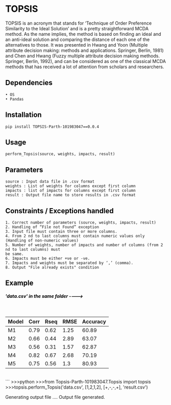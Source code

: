 <h1 style="text-align: justify; color: black">TOPSIS
</h1>TOPSIS is an acronym that stands for ‘Technique of Order Preference Similarity to the Ideal Solution’ and is a pretty straightforward MCDA method. As the name implies, the method is based on finding an ideal and an anti-ideal solution and comparing the distance of each one of the alternatives to those. It was presented in Hwang and Yoon (Multiple attribute decision making: methods and applications. Springer, Berlin, 1981) and Chen and Hwang (Fuzzy multiple attribute decision making methods. Springer, Berlin, 1992), and can be considered as one of the classical MCDA methods that has received a lot of attention from scholars and researchers.
<h2 style="text-align: justify; color: black">Dependencies
</h2>

```
• OS
• Pandas
```

<h2 style="text-align: justify; color: black">Installation
</h2>

```
pip install TOPSIS-Parth-101983047==0.0.4
```

<h2 style="text-align: justify; color: black">Usage
</h2>

```
perform_Topsis(source, weights, impacts, result)
```

<h2 style="text-align: justify; color: black">Parameters
</h2>

```
source : Input data file in .csv format
weights : List of weights for columns except first column
impacts : list of impacts for columns except first column
result : Output file name to store results in .csv format
```

<h2 style="text-align: justify; color: black">Constraints / Exceptions handled
</h2>

```
1. Correct number of parameters (source, weights, impacts, result)
2. Handling of “File not Found” exception
3. Input file must contain three or more columns.
4. From 2 nd to last columns must contain numeric values only (Handling of non-numeric values)
5. Number of weights, number of impacts and number of columns (from 2 nd to last columns) must
be same.
6. Impacts must be either +ve or -ve.
7. Impacts and weights must be separated by ‘,’ (comma).
8. Output "File already exists" condition
```

<h2 style="text-align: justify; color: black">Example
</h2>
<h5 style="text-align: justify; color: black">'data.csv' in the same folder ----></h5>
<br>

| Model | Corr | Rseq | RMSE | Accuracy |
| ----- | ---- | ---- | ---- | -------- |
| M1    | 0.79 | 0.62 | 1.25 | 60.89    |
| M2    | 0.66 | 0.44 | 2.89 | 63.07    |
| M3    | 0.56 | 0.31 | 1.57 | 62.87    |
| M4    | 0.82 | 0.67 | 2.68 | 70.19    |
| M5    | 0.75 | 0.56 | 1.3  | 80.93    |

<br>
```
>>>python
>>>from Topsis-Parth-101983047.Topsis import topsis
>>>topsis.perform_Topsis('data.csv', [1,2,1,2], [+,-,-,+], 'result.csv')

Generating output file ....
Output file generated.
